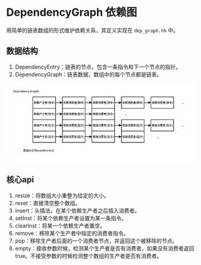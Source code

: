 # DependencyGraph 依赖图

用简单的链表数组的形式维护依赖关系，其定义实现在 `dep_graph.hh` 中。

## 数据结构

1. DependencyEntry：链表的节点，包含一条指令和下一个节点的指针。
2. DependencyGraph：链表数据，数组中的每个节点都是链表。

![结构图](./images/dep_graph/dep_graph.png)

## 核心api

1. resize：将数组大小重整为给定的大小。
2. reset：直接清空整个数组。
3. insert：头插法，在某个依赖生产者之后插入消费者。
4. setInst：将某个依赖生产者设置为某一条指令。
5. clearInst：将某一个依赖生产者置空。
6. remove：移除某个生产者中指定的消费者指令。
7. pop：移除生产者后面的一个消费者节点，并返回这个被移除的节点。
8. empty：接收参数时候，检测某个生产者是否有消费者，如果没有消费者返回true。不接受参数的时候检测整个数组的生产者是否有消费者。
